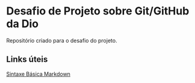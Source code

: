 # Desafio de Projeto sobre Git/GitHub da Dio
Repositório criado para o desafio do projeto.

## Links úteis
[Sintaxe Básica Markdown](https://www.markdownguide.org/basic-syntax/)
